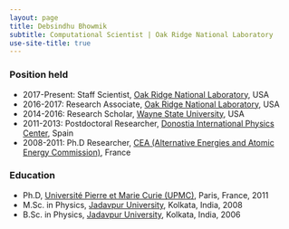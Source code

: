 ```yaml
---
layout: page
title: Debsindhu Bhowmik
subtitle: Computational Scientist | Oak Ridge National Laboratory  
use-site-title: true
---   
```


### **Position held** 

* 2017-Present: Staff Scientist, [Oak Ridge National Laboratory](https://www.ornl.gov/), USA
* 2016-2017: Research Associate, [Oak Ridge National Laboratory](https://www.ornl.gov/), USA 
* 2014-2016: Research Scholar, [Wayne State University](https://wayne.edu/), USA 
* 2011-2013: Postdoctoral Researcher, [Donostia International Physics Center](http://dipc.ehu.es/index.php?lng=eng), Spain 
* 2008-2011: Ph.D Researcher, [CEA (Alternative Energies and Atomic Energy Commission)](http://www-centre-saclay.cea.fr/en), France

### **Education**

* Ph.D, [Université Pierre et Marie Curie (UPMC)](http://www.upmc.fr/en/), Paris, France, 2011
* M.Sc. in Physics, [Jadavpur University](http://www.jaduniv.edu.in/), Kolkata, India, 2008
* B.Sc. in Physics, [Jadavpur University](http://www.jaduniv.edu.in/), Kolkata, India, 2006 


